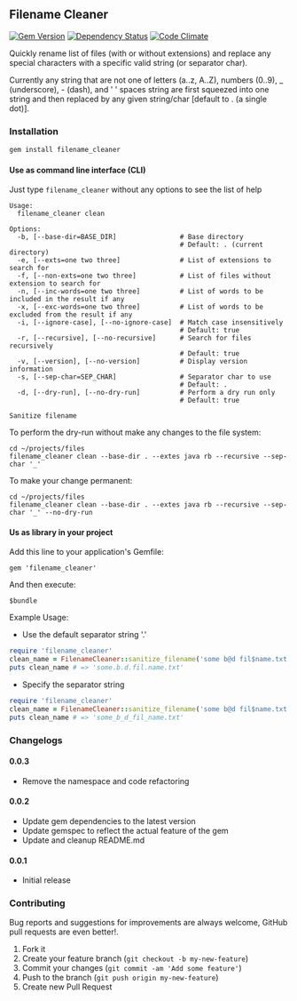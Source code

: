 ## Filename Cleaner

[![Gem Version](https://badge.fury.io/rb/filename_cleaner.svg)](http://badge.fury.io/rb/filename_cleaner)
[![Dependency Status](https://gemnasium.com/agilecreativity/filename_cleaner.png)](https://gemnasium.com/agilecreativity/filename_cleaner)
[![Code Climate](https://codeclimate.com/github/agilecreativity/filename_cleaner.png)](https://codeclimate.com/github/agilecreativity/filename_cleaner)

Quickly rename list of files (with or without extensions) and replace any special characters with
a specific valid string (or separator char).

Currently any string that are not one of letters (a..z, A..Z),
numbers (0..9), _ (underscore), - (dash), and ' ' spaces string
are first squeezed into one string and then replaced by any given string/char [default to . (a single dot)].

### Installation

```sh
gem install filename_cleaner
```

#### Use as command line interface (CLI)

Just type `filename_cleaner` without any options to see the list of help

```
Usage:
  filename_cleaner clean

Options:
  -b, [--base-dir=BASE_DIR]                # Base directory
                                           # Default: . (current directory)
  -e, [--exts=one two three]               # List of extensions to search for
  -f, [--non-exts=one two three]           # List of files without extension to search for
  -n, [--inc-words=one two three]          # List of words to be included in the result if any
  -x, [--exc-words=one two three]          # List of words to be excluded from the result if any
  -i, [--ignore-case], [--no-ignore-case]  # Match case insensitively
                                           # Default: true
  -r, [--recursive], [--no-recursive]      # Search for files recursively
                                           # Default: true
  -v, [--version], [--no-version]          # Display version information
  -s, [--sep-char=SEP_CHAR]                # Separator char to use
                                           # Default: .
  -d, [--dry-run], [--no-dry-run]          # Perform a dry run only
                                           # Default: true

Sanitize filename
```

To perform the dry-run without make any changes to the file system:

```
cd ~/projects/files
filename_cleaner clean --base-dir . --extes java rb --recursive --sep-char '_'
```

To make your change permanent:

```
cd ~/projects/files
filename_cleaner clean --base-dir . --extes java rb --recursive --sep-char '_' --no-dry-run
```

#### Us as library in your project

Add this line to your application's Gemfile:

```
gem 'filename_cleaner'
```

And then execute:

```
$bundle
```

Example Usage:

- Use the default separator string '.'

```ruby
require 'filename_cleaner'
clean_name = FilenameCleaner::sanitize_filename('some b@d fil$name.txt')
puts clean_name # => 'some.b.d.fil.name.txt'

```

- Specify the separator string

```ruby
require 'filename_cleaner'
clean_name = FilenameCleaner::sanitize_filename('some b@d fil$name.txt', '_')
puts clean_name # => 'some_b_d_fil_name.txt'

```

### Changelogs

#### 0.0.3

- Remove the namespace and code refactoring

#### 0.0.2

- Update gem dependencies to the latest version
- Update gemspec to reflect the actual feature of the gem
- Update and cleanup README.md

#### 0.0.1

- Initial release

### Contributing

Bug reports and suggestions for improvements are always welcome,
GitHub pull requests are even better!.

1. Fork it
2. Create your feature branch (`git checkout -b my-new-feature`)
3. Commit your changes (`git commit -am 'Add some feature'`)
4. Push to the branch (`git push origin my-new-feature`)
5. Create new Pull Request

[agile_utils]: https://rubygems.org/gems/agile_utils
[rubocop]: https://github.com/bbatsov/rubocop

